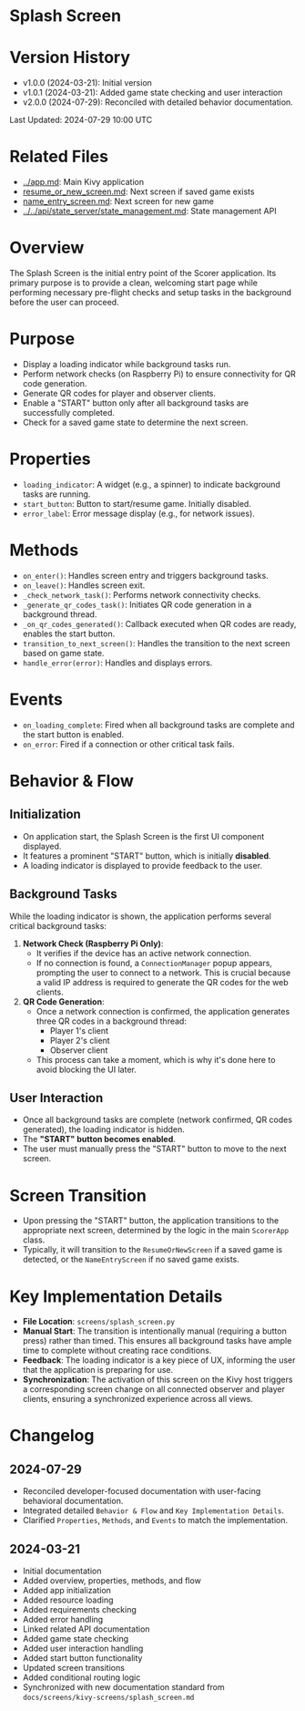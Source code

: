 # Splash Screen

# Version History

- v1.0.0 (2024-03-21): Initial version
- v1.0.1 (2024-03-21): Added game state checking and user interaction
- v2.0.0 (2024-07-29): Reconciled with detailed behavior documentation.

Last Updated: 2024-07-29 10:00 UTC

# Related Files

- [../app.md](../app.md): Main Kivy application
- [resume_or_new_screen.md](./resume_or_new_screen.md): Next screen if saved game exists
- [name_entry_screen.md](./name_entry_screen.md): Next screen for new game
- [../../api/state_server/state_management.md](../../api/state_server/state_management.md): State management API

# Overview

The Splash Screen is the initial entry point of the Scorer application. Its primary purpose is to provide a clean, welcoming start page while performing necessary pre-flight checks and setup tasks in the background before the user can proceed.

# Purpose

- Display a loading indicator while background tasks run.
- Perform network checks (on Raspberry Pi) to ensure connectivity for QR code generation.
- Generate QR codes for player and observer clients.
- Enable a "START" button only after all background tasks are successfully completed.
- Check for a saved game state to determine the next screen.

# Properties

- `loading_indicator`: A widget (e.g., a spinner) to indicate background tasks are running.
- `start_button`: Button to start/resume game. Initially disabled.
- `error_label`: Error message display (e.g., for network issues).

# Methods

- `on_enter()`: Handles screen entry and triggers background tasks.
- `on_leave()`: Handles screen exit.
- `_check_network_task()`: Performs network connectivity checks.
- `_generate_qr_codes_task()`: Initiates QR code generation in a background thread.
- `_on_qr_codes_generated()`: Callback executed when QR codes are ready, enables the start button.
- `transition_to_next_screen()`: Handles the transition to the next screen based on game state.
- `handle_error(error)`: Handles and displays errors.

# Events

- `on_loading_complete`: Fired when all background tasks are complete and the start button is enabled.
- `on_error`: Fired if a connection or other critical task fails.

# Behavior & Flow

## Initialization

- On application start, the Splash Screen is the first UI component displayed.
- It features a prominent "START" button, which is initially **disabled**.
- A loading indicator is displayed to provide feedback to the user.

## Background Tasks

While the loading indicator is shown, the application performs several critical background tasks:

1.  **Network Check (Raspberry Pi Only)**:
    - It verifies if the device has an active network connection.
    - If no connection is found, a `ConnectionManager` popup appears, prompting the user to connect to a network. This is crucial because a valid IP address is required to generate the QR codes for the web clients.
2.  **QR Code Generation**:
    - Once a network connection is confirmed, the application generates three QR codes in a background thread:
      - Player 1's client
      - Player 2's client
      - Observer client
    - This process can take a moment, which is why it's done here to avoid blocking the UI later.

## User Interaction

- Once all background tasks are complete (network confirmed, QR codes generated), the loading indicator is hidden.
- The **"START" button becomes enabled**.
- The user must manually press the "START" button to move to the next screen.

# Screen Transition

- Upon pressing the "START" button, the application transitions to the appropriate next screen, determined by the logic in the main `ScorerApp` class.
- Typically, it will transition to the `ResumeOrNewScreen` if a saved game is detected, or the `NameEntryScreen` if no saved game exists.

# Key Implementation Details

- **File Location**: `screens/splash_screen.py`
- **Manual Start**: The transition is intentionally manual (requiring a button press) rather than timed. This ensures all background tasks have ample time to complete without creating race conditions.
- **Feedback**: The loading indicator is a key piece of UX, informing the user that the application is preparing for use.
- **Synchronization**: The activation of this screen on the Kivy host triggers a corresponding screen change on all connected observer and player clients, ensuring a synchronized experience across all views.

# Changelog

## 2024-07-29

- Reconciled developer-focused documentation with user-facing behavioral documentation.
- Integrated detailed `Behavior & Flow` and `Key Implementation Details`.
- Clarified `Properties`, `Methods`, and `Events` to match the implementation.

## 2024-03-21

- Initial documentation
- Added overview, properties, methods, and flow
- Added app initialization
- Added resource loading
- Added requirements checking
- Added error handling
- Linked related API documentation
- Added game state checking
- Added user interaction handling
- Added start button functionality
- Updated screen transitions
- Added conditional routing logic
- Synchronized with new documentation standard from `docs/screens/kivy-screens/splash_screen.md`
